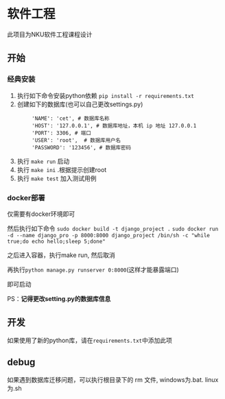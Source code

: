 # 软件工程
此项目为NKU软件工程课程设计

## 开始
### 经典安装
1. 执行如下命令安装python依赖
`pip install -r requirements.txt`
2. 创建如下的数据库(也可以自己更改settings.py)
```
        'NAME': 'cet', # 数据库名称
        'HOST': '127.0.0.1', # 数据库地址，本机 ip 地址 127.0.0.1 
        'PORT': 3306, # 端口 
        'USER': 'root',  # 数据库用户名
        'PASSWORD': '123456', # 数据库密码
```
3. 执行 `make run` 启动
4. 执行 `make ini` .根据提示创建root
5. 执行 `make test` 加入测试用例


### docker部署
仅需要有docker环境即可

然后执行如下命令
`sudo docker build -t django_project .`
`sudo docker run -d --name django_pro -p 8000:8000 django_project /bin/sh -c "while true;do echo hello;sleep 5;done"`

之后进入容器，执行make run, 然后取消

再执行`python manage.py runserver 0:8000`(这样才能暴露端口)

即可启动

PS：**记得更改setting.py的数据库信息**

## 开发
如果使用了新的python库，请在`requirements.txt`中添加此项

## debug
如果遇到数据库迁移问题，可以执行根目录下的 rm 文件, windows为.bat. linux为.sh